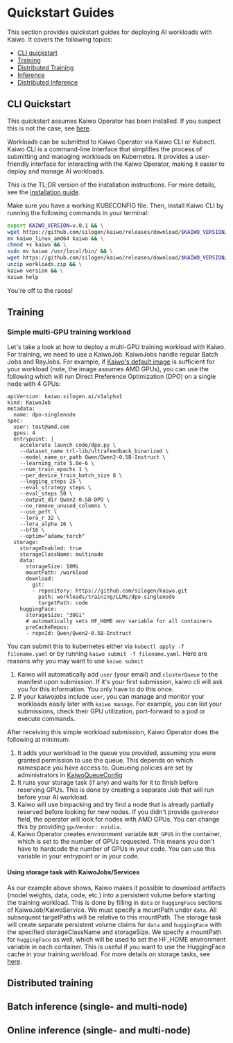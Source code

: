 # Quickstart Guides

This section provides quickstart guides for deploying AI workloads with Kaiwo. It covers the following topics:

- [CLI quickstart](#installation)
- [Training](#training)
- [Distributed Training](#distributed-training)
- [Inference](#inference)
- [Distributed Inference](#distributed-inference)

## CLI Quickstart

This quickstart assumes Kaiwo Operator has been installed. If you suspect this is not the case, see [here](../admin/installation.md).

Workloads can be submitted to Kaiwo Operator via Kaiwo CLI or Kubectl. Kaiwo CLI is a command-line interface that simplifies the process of submitting and managing workloads on Kubernetes. It provides a user-friendly interface for interacting with the Kaiwo Operator, making it easier to deploy and manage AI workloads.

This is the TL;DR version of the installation instructions. For more details, see the [installation guide](./cli.md).

Make sure you have a working KUBECONFIG file. Then, install Kaiwo CLI by running the following commands in your terminal:

```bash
export KAIWO_VERSION=v.0.1 && \
wget https://github.com/silogen/kaiwo/releases/download/$KAIWO_VERSION/kaiwo_linux_amd64 && \
mv kaiwo_linux_amd64 kaiwo && \
chmod +x kaiwo && \
sudo mv kaiwo /usr/local/bin/ && \
wget https://github.com/silogen/kaiwo/releases/download/$KAIWO_VERSION/workloads.zip && \
unzip workloads.zip && \
kaiwo version && \
kaiwo help
```

You're off to the races!

## Training

### Simple multi-GPU training workload

Let's take a look at how to deploy a multi-GPU training workload with Kaiwo. For training, we need to use a KaiwoJob. KaiwoJobs handle regular Batch Jobs and RayJobs. For example, if [Kaiwo's default image](https://github.com/orgs/silogen/packages/container/package/rocm-ray) is sufficient for your workload (note, the image assumes AMD GPUs), you can use the following which will run Direct Preference Optimization (DPO) on a single node with 4 GPUs:

```
apiVersion: kaiwo.silogen.ai/v1alpha1
kind: KaiwoJob
metadata:
  name: dpo-singlenode
spec:
  user: test@amd.com
  gpus: 4
  entrypoint: |
    accelerate launch code/dpo.py \
    --dataset_name trl-lib/ultrafeedback_binarized \
    --model_name_or_path Qwen/Qwen2-0.5B-Instruct \
    --learning_rate 5.0e-6 \
    --num_train_epochs 1 \
    --per_device_train_batch_size 8 \
    --logging_steps 25 \
    --eval_strategy steps \
    --eval_steps 50 \
    --output_dir Qwen2-0.5B-DPO \
    --no_remove_unused_columns \
    --use_peft \
    --lora_r 32 \
    --lora_alpha 16 \
    --bf16 \
    --optim="adamw_torch"  
  storage:
    storageEnabled: true
    storageClassName: multinode
    data:
      storageSize: 10Mi
      mountPath: /workload
      download:
        git:
        - repository: https://github.com/silogen/kaiwo.git
          path: workloads/training/LLMs/dpo-singlenode
          targetPath: code
    huggingFace:
      storageSize: "30Gi"
      # automatically sets HF_HOME env variable for all containers
      preCacheRepos:
      - repoId: Qwen/Qwen2-0.5B-Instruct

```

You can submit this to kubernetes either via `kubectl apply -f filename.yaml` or by running `kaiwo submit -f filename.yaml`. Here are reasons why you may want to use `kaiwo submit`

1. Kaiwo will automatically add `user` (your email) and `clusterQueue` to the manifest upon submission. If it's your first submission, kaiwo cli will ask you for this information. You only have to do this once.
2. If your kaiwojobs include `user`, you can manage and monitor your workloads easily later with `kaiwo manage`. For example, you can list your submissions, check their GPU utilization, port-forward to a pod or execute commands.

After receiving this simple workload submission, Kaiwo Operator does the following at minimum:

1. It adds your workload to the queue you provided, assuming you were granted permission to use the queue. This depends on which namespace you have access to. Queueing policies are set by administrators in [KaiwoQueueConfig](../admin/configuration.md)
2. It runs your storage task (if any) and waits for it to finish before reserving GPUs. This is done by creating a separate Job that will run before your AI workload. 
3. Kaiwo will use binpacking and try find a node that is already partially reserved before looking for new nodes. If you didn't provide `gpuVendor` field, the operator will look for nodes with AMD GPUs. You can change this by providing `gpuVendor: nvidia`.
4. Kaiwo Operator creates environment variable `NUM_GPUS` in the container, which is set to the number of GPUs requested. This means you don't have to hardcode the number of GPUs in your code. You can use this variable in your entrypoint or in your code.

#### Using storage task with KaiwoJobs/Services

As our example above shows, Kaiwo makes it possible to download artifacts (model weights, data, code, etc.) into a persistent volume before starting the training workload. This is done by filling in `data` or `huggingFace` sections of KaiwoJob/KaiwoService. We must specify a mountPath under `data`. All subsequent targetPaths will be relative to this mountPath. The storage task will create separate persistent volume claims for `data` and `huggingFace` with the specified storageClassName and storageSize. We specify a mountPath for `huggingFace` as well, which will be used to set the HF_HOME environment variable in each container. This is useful if you want to use the HuggingFace cache in your training workload.  For more details on storage tasks, see [here](../reference/crds/kaiwo.silogen.ai.md#datastoragespec).

## Distributed training


## Batch inference (single- and multi-node)

## Online inference (single- and multi-node)